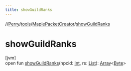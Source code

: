 ```yaml
---
title: showGuildRanks
---
```

//[Perry](../../../index.html)/[tools](../index.html)/[MaplePacketCreator](index.html)/[showGuildRanks](show-guild-ranks.html)



# showGuildRanks



[jvm]\
open fun [showGuildRanks](show-guild-ranks.html)(npcid: [Int](https://kotlinlang.org/api/latest/jvm/stdlib/kotlin/-int/index.html), rs: [List](https://docs.oracle.com/javase/8/docs/api/java/util/List.html)<ResultRow>): [Array](https://kotlinlang.org/api/latest/jvm/stdlib/kotlin/-array/index.html)<[Byte](https://kotlinlang.org/api/latest/jvm/stdlib/kotlin/-byte/index.html)>




